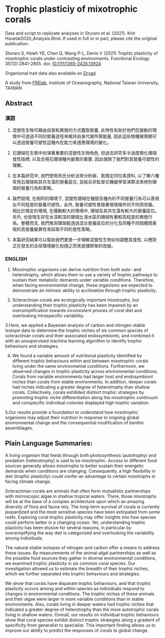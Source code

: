 # Trophic plasticiy of mixotrophic corals

Data and script to replicate analyses in Sturaro et al. (2021). Knit Hsuetal2020_Analysis.Rmd. If used in full or in part, please cite the original publication:

Sturaro S, Hsieh YE, Chen Q, Wang P-L, Denis V (2021) Trophic plasticity of mixotrophic corals under contrasting environments. Functional Ecology 35(12):2841-2855. doi: [10.1111/1365-2435.13924](https://besjournals.onlinelibrary.wiley.com/doi/full/10.1111/1365-2435.13924)

Organismal trait data also available on [Dryad](https://doi.org/10.5061/dryad.2ngf1vhnt) 

A study from [FRElab](https://www.dipintothereef.com/), Institute of Oceanography, National Taiwan University, TAIWAN


## Abstract

### 漢語 

1. 混營性生物可藉由自營和異營的方式獲取營養, 此特性有助於他們在變動的環境中可透過不同的營養途徑來維持自身代謝所需能量, 因此這些物種被預期可以透過營養可塑性這種內在能力來適應環境的變化。

2. 石珊瑚在生態中扮演著重要的混營性生物角色, 但過去研究多半過度簡化珊瑚食性指標, 以及忽視石珊瑚種內變異的重要, 因此侷限了我們對其營養可塑性的理解。

3. 在本篇研究中, 我們使用貝氏分析法來分析碳、氮穩定同位素資料, 以了解六種常見石珊瑚和其共生藻的營養區位, 並結合非監督式機器學習演算法來辨別珊瑚的營養行為和策略。

4. 我們發現, 在相同的環境下, 混營性珊瑚在種間及種內的不同營養行為可以表現出不同程度的營養可塑性。此外, 營養可塑性會隨著環境條件的不同而改變。相比於穩定的環境, 在擾動較大的環境中, 珊瑚及其共生藻有較大的營養區位。另外, 也發現生存在水深較深的珊瑚比淺水區的珊瑚有著較高程度的異營行為。整體而言, 我們推測珊瑚能透過混合營養區位的分化及同種不同個體間表現的高營養變異性來採取不同的食性策略。

5. 本篇研究結果可以幫助我們更進一步理解混營性生物如何調整其食性, 以應對正在發生的全球環境變化和隨之而來底棲群聚的改變。


### ENGLISH

1. Mixotrophic organisms can derive nutrition from both auto- and heterotrophy, which allows them to use a variety of trophic pathways to sustain their metabolic demands under variable conditions. Therefore, when facing environmental change, these organisms are expected to demonstrate an intrinsic ability to acclimatize through trophic plasticity.

2. Scleractinian corals are ecologically important mixotrophs, but understanding their trophic plasticity has been impaired by an oversimplification towards inconsistent proxies of coral diet and overlooking intraspecific variability.

3.Here, we applied a Bayesian analysis of carbon and nitrogen stable isotope data to determine the trophic niches of six common species of scleractinian corals and their associated endosymbionts, and combined it with an unsupervised machine learning algorithm to identify trophic behaviours and strategies.

4. We found a variable amount of nutritional plasticity identified by different trophic behaviours within and between mixotrophic corals living under the same environmental conditions. Furthermore, we observed changes in trophic plasticity across environmental conditions. Corals from variable environments had larger host and endosymbiont niches than corals from stable environments. In addition, deeper corals had niches indicating a greater degree of heterotrophy than shallow corals. Collectively, corals exhibited distinct trophic strategies by promoting trophic niche differentiation along the mixotrophic continuum and conspecific individual colonies displayed high trophic variation.

5.Our results provide a foundation to understand how mixotrophic organisms may adjust their nutrition in response to ongoing global environmental change and the consequential modification of benthic assemblages.

## Plain Language Summaries:

A living organism that feeds through both photosynthesis (autotrophy) and predation (heterotrophy) is said to be mixotrophic. Access to different food sources generally allows mixotrophs to better sustain their energetic demands when conditions are changing. Consequently, a high flexibility in diet (trophic plasticity) could confer an advantage to certain mixotrophs in facing climate change.

Scleractinian corals are animals that often form mutualistic partnerships with microscopic algae in shallow tropical waters. There, those mixotrophs will be at the base of a complex architecture upon which an amazing diversity of flora and fauna rely. The long-term survival of corals is currently jeopardized and the most sensitive species have been extirpated from some reefs. Exploring coral trophic plasticity may offer insights into how species could perform better in a changing ocean. Yet, understanding trophic plasticity has been elusive for several reasons, in particular by oversimplifying the way diet is categorized and overlooking the variability among individuals.

The natural stable isotopes of nitrogen and carbon offer a means to address these issues. By measurements of the animal-algal partnerships as well as the possible food sources they gather in diverse environmental conditions, we examined trophic plasticity in six common coral species. Our investigation allowed us to estimate
the breadth of their trophic niches, which we further separated into trophic behaviours and strategies.

We show that corals have disparate trophic behaviours, and that trophic plasticity occurs among and within species as individuals respond to changes in environmental conditions. The trophic niches of these animals and their algae were larger in more variable conditions than in stable environments. Also, corals living in deeper
waters had trophic niches that indicated a greater degree of heterotrophy than the more autotrophic corals living in shallow waters. Overall, our results on individual trophic behaviours show that coral species exhibit distinct trophic strategies along a gradient of specificity from generalist to specialist. This important finding
allows us to improve our ability to predict the responses of corals to global change.
